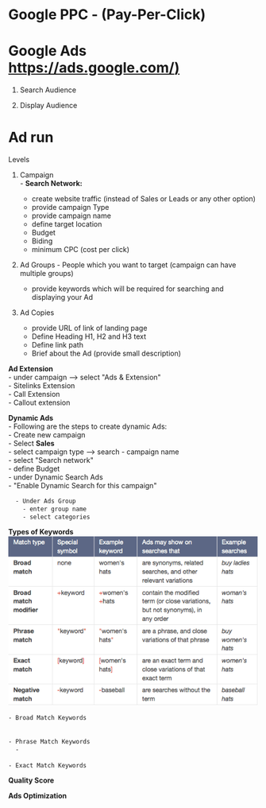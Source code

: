 # Google PPC  - (Pay-Per-Click)

# Google Ads  [https://ads.google.com/)](https://ads.google.com/)  

  1. Search Audience  
  
  2. Display Audience  

# Ad run  
  Levels  
  1. Campaign  
    - **Search Network:**  
      - create website traffic (instead of Sales or Leads or any other option)  
      - provide campaign Type    
      - provide campaign name  
      - define target location  
      - Budget  
      - Biding  
      - minimum CPC (cost per click)         

  2. Ad Groups - People which you want to target (campaign can have multiple groups)  
      - provide keywords which will be required for searching and displaying your Ad  
      
  3. Ad Copies  
      - provide URL of link of landing page  
      - Define Heading H1, H2 and H3 text  
      - Define link path  
      - Brief about the Ad (provide small description)
  
  **Ad Extension**  
    - under campaign --> select "Ads & Extension"  
      - Sitelinks Extension   
      - Call Extension  
      - Callout extension  
      
  **Dynamic Ads**  
    - Following are the steps to create dynamic Ads:  
      - Create new campaign  
      - Select **Sales**  
      - select campaign type  --> search
      - campaign name  
      - select "Search network"  
      - define Budget  
      - under Dynamic Search Ads  
        - "Enable Dynamic Search for this campaign"        
      
      - Under Ads Group
        - enter group name
        - select categories
    
  **Types of Keywords**  
    ![what-are-keyword-match-types-options-in-google-adwords.png](what-are-keyword-match-types-options-in-google-adwords.png)
    
    - Broad Match Keywords  
      
      
    - Phrase Match Keywords  
      - 
      
    - Exact Match Keywords  
    
  **Quality Score**  
  
  **Ads Optimization**  
  
